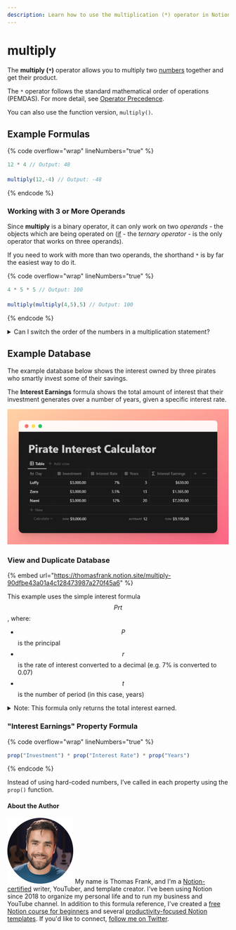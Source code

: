 ```yaml
---
description: Learn how to use the multiplication (*) operator in Notion formulas.
---
```


# multiply

The **multiply (`*`)** operator allows you to multiply two [numbers](../../formula-basics/data-types/number.md) together and get their product.

The `*` operator follows the standard mathematical order of operations (PEMDAS). For more detail, see [Operator Precedence](../../reference/operator-precedence-and-associativity.md).

You can also use the function version, `multiply()`.

## Example Formulas

{% code overflow="wrap" lineNumbers="true" %}
```jsx
12 * 4 // Output: 48

multiply(12,-4) // Output: -48
```
{% endcode %}

### Working with 3 or More Operands

Since **multiply** is a binary operator, it can only work on two _operands -_ the objects which are being operated on ([if](if.md) - the _ternary operator -_ is the only operator that works on three operands).

If you need to work with more than two operands, the shorthand `*` is by far the easiest way to do it.

{% code overflow="wrap" lineNumbers="true" %}
```jsx
4 * 5 * 5 // Output: 100

multiply(multiply(4,5),5) // Output: 100
```
{% endcode %}

<details>

<summary>Can I switch the order of the numbers in a multiplication statement?</summary>

Yes! Remember that the [commutative property of multiplication](https://www.khanacademy.org/math/cc-sixth-grade-math/cc-6th-factors-and-multiples/properties-of-numbers/a/properties-of-multiplication) states that the factors in a multiplication problem can be switched around without changing the final product.

</details>

## Example Database

The example database below shows the interest owned by three pirates who smartly invest some of their savings.&#x20;

The **Interest Earnings** formula shows the total amount of interest that their investment generates over a number of years, given a specific interest rate.

![](<../../.gitbook/assets/Interest Calculator.png>)

### View and Duplicate Database

{% embed url="https://thomasfrank.notion.site/multiply-90dfbe43a01a4c128473987a270f45a6" %}

This example uses the simple interest formula $$Prt$$, where:

* $$P$$ is the principal
* $$r$$ is the rate of interest converted to a decimal (e.g. 7% is converted to 0.07)
* $$t$$ is the number of period (in this case, years)

<details>

<summary>Note: This formula only returns the total interest earned.</summary>

To get a final balance (principal + simple interest), you’d use the formula $$A=P(1+rt)$$.

See that example at the [Simple Interest Calculator](../../formula-examples/simple-interest-calculator.md) database, or learn more with this [Calculator Soup calculator](https://www.calculatorsoup.com/calculators/financial/simple-interest-plus-principal-calculator.php).

</details>

### "Interest Earnings" Property Formula

{% code overflow="wrap" lineNumbers="true" %}
```jsx
prop("Investment") * prop("Interest Rate") * prop("Years")
```
{% endcode %}

Instead of using hard-coded numbers, I’ve called in each property using the `prop()` function.

#### About the Author

<img src="../../.gitbook/assets/Notion Fundamentals with Thomas Frank - Avatar 2021 compressed (1).png" alt="" data-size="line"> My name is Thomas Frank, and I'm a [Notion-certified](https://www.credly.com/badges/95fae13a-17bf-4b4a-a3d2-d58c8a3e6a2a/public\_url) writer, YouTuber, and template creator. I've been using Notion since 2018 to organize my personal life and to run my business and YouTube channel. In addition to this formula reference, I've created a [free Notion course for beginners](https://thomasjfrank.com/fundamentals/) and several [productivity-focused Notion templates](https://thomasjfrank.com/templates/). If you'd like to connect, [follow me on Twitter](https://twitter.com/TomFrankly).
